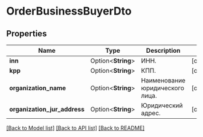 # OrderBusinessBuyerDto

## Properties

Name | Type | Description | Notes
------------ | ------------- | ------------- | -------------
**inn** | Option<**String**> | ИНН. | [optional]
**kpp** | Option<**String**> | КПП. | [optional]
**organization_name** | Option<**String**> | Наименование юридического лица. | [optional]
**organization_jur_address** | Option<**String**> | Юридический адрес. | [optional]

[[Back to Model list]](../README.md#documentation-for-models) [[Back to API list]](../README.md#documentation-for-api-endpoints) [[Back to README]](../README.md)


